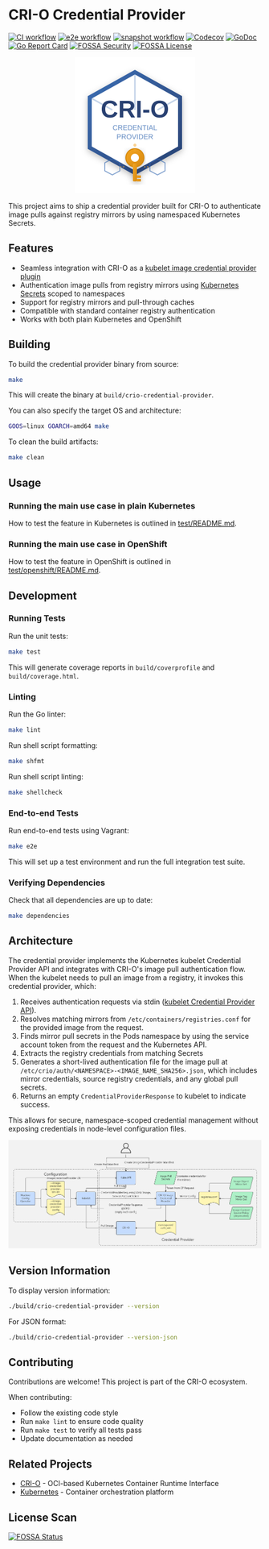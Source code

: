 # CRI-O Credential Provider

[![CI workflow](https://github.com/cri-o/crio-credential-provider/actions/workflows/ci.yml/badge.svg)](https://github.com/cri-o/crio-credential-provider/actions/workflows/ci.yml)
[![e2e workflow](https://github.com/cri-o/crio-credential-provider/actions/workflows/e2e.yml/badge.svg)](https://github.com/cri-o/crio-credential-provider/actions/workflows/e2e.yml)
[![snapshot workflow](https://github.com/cri-o/crio-credential-provider/actions/workflows/snapshot.yml/badge.svg)](https://github.com/cri-o/crio-credential-provider/actions/workflows/snapshot.yml)
[![Codecov](https://codecov.io/gh/cri-o/crio-credential-provider/branch/main/graph/badge.svg)](https://codecov.io/gh/cri-o/crio-credential-provider)
[![GoDoc](https://godoc.org/github.com/cri-o/crio-credential-provider?status.svg)](https://godoc.org/github.com/cri-o/crio-credential-provider)
[![Go Report Card](https://goreportcard.com/badge/github.com/cri-o/crio-credential-provider)](https://goreportcard.com/report/github.com/cri-o/crio-credential-provider)
[![FOSSA Security](https://app.fossa.com/api/projects/git%2Bgithub.com%2Fcri-o%2Fcrio-credential-provider.svg?type=shield&issueType=security)](https://app.fossa.com/projects/git%2Bgithub.com%2Fcri-o%2Fcrio-credential-provider?ref=badge_shield&issueType=security)
[![FOSSA License](https://app.fossa.io/api/projects/git%2Bgithub.com%2Fcri-o%2Fcrio-credential-provider.svg?type=shield)](https://app.fossa.io/projects/git%2Bgithub.com%2Fcri-o%2Fcrio-credential-provider?ref=badge_shield)

<p align="center">
  <img src="./.github/logo.svg" alt="Logo" width="240">
</p>

This project aims to ship a credential provider built for CRI-O to authenticate
image pulls against registry mirrors by using namespaced Kubernetes Secrets.

## Features

- Seamless integration with CRI-O as a [kubelet image credential provider
  plugin](https://kubernetes.io/docs/tasks/administer-cluster/kubelet-credential-provider/)
- Authentication image pulls from registry mirrors using [Kubernetes
  Secrets](https://kubernetes.io/docs/tasks/configure-pod-container/pull-image-private-registry/#registry-secret-existing-credentials)
  scoped to namespaces
- Support for registry mirrors and pull-through caches
- Compatible with standard container registry authentication
- Works with both plain Kubernetes and OpenShift

## Building

To build the credential provider binary from source:

```bash
make
```

This will create the binary at `build/crio-credential-provider`.

You can also specify the target OS and architecture:

```bash
GOOS=linux GOARCH=amd64 make
```

To clean the build artifacts:

```bash
make clean
```

## Usage

### Running the main use case in plain Kubernetes

How to test the feature in Kubernetes is outlined in
[test/README.md](test/README.md).

### Running the main use case in OpenShift

How to test the feature in OpenShift is outlined in
[test/openshift/README.md](test/openshift/README.md).

## Development

### Running Tests

Run the unit tests:

```bash
make test
```

This will generate coverage reports in `build/coverprofile` and `build/coverage.html`.

### Linting

Run the Go linter:

```bash
make lint
```

Run shell script formatting:

```bash
make shfmt
```

Run shell script linting:

```bash
make shellcheck
```

### End-to-end Tests

Run end-to-end tests using Vagrant:

```bash
make e2e
```

This will set up a test environment and run the full integration test suite.

### Verifying Dependencies

Check that all dependencies are up to date:

```bash
make dependencies
```

## Architecture

The credential provider implements the Kubernetes kubelet Credential Provider API
and integrates with CRI-O's image pull authentication flow. When the kubelet
needs to pull an image from a registry, it invokes this credential provider,
which:

1. Receives authentication requests via stdin ([kubelet Credential Provider
   API](https://kubernetes.io/docs/reference/config-api/kubelet-credentialprovider.v1/)).
1. Resolves matching mirrors from `/etc/containers/registries.conf` for the
   provided image from the request.
1. Finds mirror pull secrets in the Pods namespace by
   using the service account token from the request and the Kubernetes API.
1. Extracts the registry credentials from matching Secrets
1. Generates a short-lived authentication file for the image pull at
   `/etc/crio/auth/<NAMESPACE>-<IMAGE_NAME_SHA256>.json`, which includes mirror
   credentials, source registry credentials, and any global pull secrets.
1. Returns an empty `CredentialProviderResponse` to kubelet to indicate success.

This allows for secure, namespace-scoped credential management without exposing
credentials in node-level configuration files.

![flow-graph](.github/flow.jpg "Flow graph")

## Version Information

To display version information:

```bash
./build/crio-credential-provider --version
```

For JSON format:

```bash
./build/crio-credential-provider --version-json
```

## Contributing

Contributions are welcome! This project is part of the CRI-O ecosystem.

When contributing:

- Follow the existing code style
- Run `make lint` to ensure code quality
- Run `make test` to verify all tests pass
- Update documentation as needed

## Related Projects

- [CRI-O](https://github.com/cri-o/cri-o) - OCI-based Kubernetes Container Runtime Interface
- [Kubernetes](https://github.com/kubernetes/kubernetes) - Container orchestration platform

## License Scan

[![FOSSA Status](https://app.fossa.io/api/projects/git%2Bgithub.com%2Fcri-o%2Fcrio-credential-provider.svg?type=large)](https://app.fossa.io/projects/git%2Bgithub.com%2Fcri-o%2Fcrio-credential-provider?ref=badge_large)
